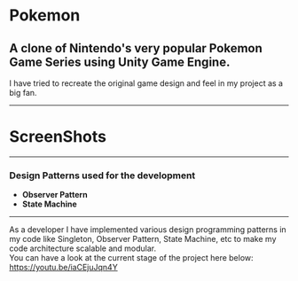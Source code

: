 # Pokemon
## A clone of Nintendo's very popular Pokemon Game Series using Unity Game Engine. 
I have tried to recreate the original game design and feel in my project as a big fan. 
<hr>

# ScreenShots
<hr>

### Design Patterns used for the development
* **Observer Pattern**
* **State Machine**
<hr>

As a developer I have implemented various design programming patterns in my code like Singleton, Observer Pattern, State Machine, etc to make my code architecture scalable and modular. 
<br>
You can have a look at the current stage of the project here below:
<br>
https://youtu.be/iaCEjuJqn4Y
